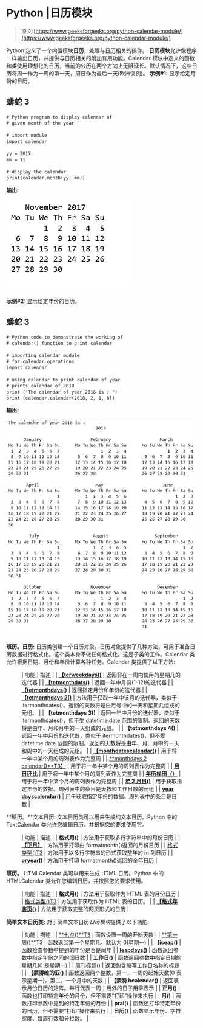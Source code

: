 # Python |日历模块

> 原文:[https://www.geeksforgeeks.org/python-calendar-module/](https://www.geeksforgeeks.org/python-calendar-module/)

Python 定义了一个内置模块**日历**，处理与日历相关的操作。
**日历模块**允许像程序一样输出日历，并提供与日历相关的附加有用功能。Calendar 模块中定义的函数和类使用理想化的日历，当前的公历在两个方向上无限延长。默认情况下，这些日历将周一作为一周的第一天，周日作为最后一天(欧洲惯例)。
**示例#1:** 显示给定月份的日历。

## 蟒蛇 3

```
# Python program to display calendar of
# given month of the year

# import module
import calendar

yy = 2017
mm = 11

# display the calendar
print(calendar.month(yy, mm))
```

**输出:**

![](img/5fbd87ed97d54d6247886c6c416772f5.png)

**示例#2:** 显示给定年份的日历。

## 蟒蛇 3

```
# Python code to demonstrate the working of
# calendar() function to print calendar

# importing calendar module
# for calendar operations
import calendar

# using calendar to print calendar of year
# prints calendar of 2018
print ("The calendar of year 2018 is : ")
print (calendar.calendar(2018, 2, 1, 6))
```

**输出:**

![](img/db23c66088a9293984f40849d5feb724.png)

**班历。日历:**
日历类创建一个日历对象。日历对象提供了几种方法，可用于准备日历数据进行格式化。这个类本身不做任何格式化。这是子类的工作。Calendar 类允许根据日期、月份和年份计算各种任务。Calendar 类提供了以下方法:

<figure class="table">

| 功能 | 描述 |
| [**【terweekdays()**](https://www.geeksforgeeks.org/python-calendar-module-iterweekdays-method/) | 返回将在一周内使用的星期几的迭代器 |
| [**【tetmonthdats()**](https://www.geeksforgeeks.org/python-calendar-module-itermonthdates-method/) | 返回一年中月份(1-12)的迭代器 |
| [**【tetmonthdays()**](https://www.geeksforgeeks.org/python-calendar-module-itermonthdays-method/) | 返回指定月份和年份的迭代器 |
| [**【tetmonthdays 2()**](https://www.geeksforgeeks.org/python-calendar-module-itermonthdays2-method/) | 方法用于获取一年中该月的迭代器，类似于 itermonthdates()。返回的天数将是由月号中的一天和星期几组成的元组。 |
| **【tetmonthdays 3()** | 返回一年中月份的迭代器，类似于 itermonthdates()，但不受 datetime.date 范围的限制。返回的天数将是由年、月和月中的一天组成的元组。 |
| **【tetmonthdays 4()** | 返回一年中月份的迭代器，类似于 itermonthdates()，但不受 datetime.date 范围的限制。返回的天数将是由年、月、月中的一天和周中的一天组成的元组。 |
| [**【monthdatescalendar()**](https://www.geeksforgeeks.org/python-calendar-module-monthdatescalendar-method/) | 用于将一年中某个月的周列表作为完整周 |
| [**monthdays 2 calendar()**T3】](https://www.geeksforgeeks.org/python-calendar-module-monthdays2calendar-method/) | 用于将一年中某个月的周列表作为完整周 |
| [**月日环比**](https://www.geeksforgeeks.org/python-calendar-module-monthdayscalendar-method/) | 用于将一年中某个月的周列表作为完整周 |
| [**年历梯田（）**](https://www.geeksforgeeks.org/python-calendar-module-yeardatescalendar-method/) | 用于将一年中某个月的周列表作为完整周 |
| [**年 2 月日()**](https://www.geeksforgeeks.org/python-calendar-module-yeardays2calendar-method/) | 用于获取指定年份的数据。周列表中的条目是天数和工作日数的元组 |
| [**year dayscalendar()**](https://www.geeksforgeeks.org/python-calendar-module-yeardayscalendar-method/) | 用于获取指定年份的数据。周列表中的条目是日数 |

</figure>

**班历。**文本日历:
文本日历类可以用来生成纯文本日历。Python 中的 TextCalendar 类允许您编辑日历，并根据您的要求使用它。

<figure class="table">

| 功能 | 描述 |
| **格式月()** | 方法用于获取多行字符串中的月份日历 |
| [**【正月】**](https://www.geeksforgeeks.org/python-calendar-module-prmonth-method/) | 方法用于打印由 formatmonth()返回的月份日历 |
| [格式类型()T3](https://www.geeksforgeeks.org/python-calendar-module-formatyear-method/) | 方法用于以多行字符串的形式获取整年的 m 列日历 |
| [**pryear()**](https://www.geeksforgeeks.org/python-calendar-module-pryear-method/) | 方法用于打印 formatmonth()返回的全年日历 |

</figure>

**班历。**
HTMLCalendar 类可以用来生成 HTML 日历。Python 中的 HTMLCalendar 类允许您编辑日历，并按照您的要求使用。

<figure class="table">

| 功能 | 描述 |
| **格式月()** | 方法用于获取作为 HTML 表的月份日历 |
| [格式类型()T3](https://www.geeksforgeeks.org/python-calendar-module-htmlcalendar-formatyear-method/) | 方法用于获取作为 HTML 表的日历。 |
| [**【格式年鉴页()**](https://www.geeksforgeeks.org/python-calendar-module-htmlcalendar-formatyearpage-method/) | 方法用于获取完整的网页形式的日历 |

</figure>

**简单文本日历类:**
对于简单文本日历*日历模块*提供了以下功能:

<figure class="table">

| 功能 | 描述 |
| [**七夕()**T3](https://www.geeksforgeeks.org/python-calendar-module-setfirstweekday-method/) | 函数设置一周的开始天数 |
| [**第一周()**T3](https://www.geeksforgeeks.org/python-calendar-module-firstweekday-method/) | 函数返回第一个星期几。默认为 0(星期一) |
| [**【iseap()**](https://www.geeksforgeeks.org/python-calendar-module-isleap-method/) | 函数检查参数中提到的年份是否是闰年 |
| [**leapdays()**](https://www.geeksforgeeks.org/python-calendar-module-leapdays-method/) | 函数返回参数中指定年份之间的闰日数 |
| **工作日()** | 函数返回参数中指定日期的星期几(0 是星期一) |
| 周刊标题() | 返回包含缩写工作日名称的标题 |
| **【蒙得维的亚()** | 函数返回两个整数，第一，一周的起始天数(0 表示星期一)，第二，一个月中的天数 |
| **【蒙特 hcalendar()** | 返回表示月份日历的矩阵。每行代表一周；月外的日子用零表示 |
| **正月()** | 函数也打印特定年份的月份，但不需要“打印”操作来执行 |
| **月()** | 函数打印参数中提到的特定年份的月份 |
| **pral()** | 函数还打印特定年份的日历，但不需要“打印”操作来执行 |
| **日历()** | 函数显示年份、字符宽度、每周行数和分栏数。 |

</figure>